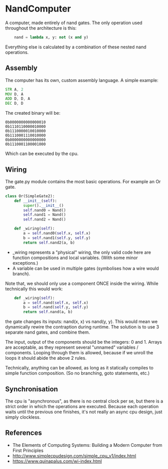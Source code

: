 # NandComputer

A computer, made entirely of nand gates.
The only operation used throughout the architecture is this:

```python
    nand = lambda x, y: not (x and y)
```

Everything else is calculated by a combination of these nested nand operations.

## Assembly

The computer has its own, custom assembly language. A simple example: 

```asm
STR A, 2 
MOV D, A
ADD D, D, A
DEC D, D
```
The created binary will be:

```
0b0000000000000010
0b1110110000010000
0b1110000010010000
0b1110001110010000
0b0000000000000000
0b1110001100001000
```
Which can be executed by the cpu.


## Wiring

The gate.py module contains the most basic operations. For example an Or gate.

```python
class Or(SimpleGate2):
    def __init__(self):
        super().__init__()
        self.nand0 = Nand()
        self.nand1 = Nand()
        self.nand2 = Nand()

    def _wiring(self):
        a = self.nand0(self.x, self.x)
        b = self.nand1(self.y, self.y)
        return self.nand2(a, b)
```      
* _wiring represents a "physical" wiring, the only valid code here are function compositions and local variables. (With some minor exceptions.)
* A variable can be used in multiple gates (symbolises how a wire would branch).

Note that, we should only use a component ONCE inside the wiring.
While technically this would work:

```python
    def _wiring(self):
        a = self.nand(self.x, self.x)
        b = self.nand(self.y, self.y)
        return self.nand(a, b)
```    
the gate changes its inputs: nand(x, x) vs nand(y, y). 
This would mean we dynamically rewire the contraption during runtime. 
The solution is to use 3 separate nand gates, and combine them.


The input, output of the components should be the integers: 0 and 1.
Arrays are acceptable, as they represent several "unnamed" variables / components. 
Looping through them is allowed, because if we unroll the loops it should abide the above 2 rules. 

Technically, anything can be allowed, as long as it statically compiles to simple function composition. (So no branching, goto statements, etc.)

## Synchronisation

The cpu is "asynchronous", as there is no central clock per se, 
but there is a strict order in which the operations are executed. 
Because each operation waits until the previous one finishes, it's not really an async cpu design, 
just simply clockless.

## References

* The Elements of Computing Systems: Building a Modern Computer from First Principles
* http://www.simplecpudesign.com/simple_cpu_v1/index.html
* https://www.quinapalus.com/wi-index.html
